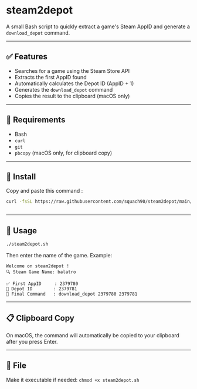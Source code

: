# steam2depot

A small Bash script to quickly extract a game's Steam AppID and generate a `download_depot` command.

---

## ✅ Features

- Searches for a game using the Steam Store API
- Extracts the first AppID found
- Automatically calculates the Depot ID (AppID + 1)
- Generates the `download_depot` command
- Copies the result to the clipboard (macOS only)

---

## 🔧 Requirements

- Bash
- `curl`
- `git`
- `pbcopy` (macOS only, for clipboard copy)

---

## 🔧 Install

Copy and paste this command : 
```bash
curl -fsSL https://raw.githubusercontent.com/squach90/steam2depot/main/install.sh | bash
``` 


```
```
---

## 🚀 Usage

```bash
./steam2depot.sh
```

Then enter the name of the game. Example:

```text
Welcome on steam2depot !
🔍 Steam Game Name: balatro

✅ First AppID     : 2379780
🔢 Depot ID        : 2379781
🚀 Final Command   : download_depot 2379780 2379781
```

---

## 📋 Clipboard Copy
On macOS, the command will automatically be copied to your clipboard after you press Enter.

---

## 📁 File

Make it executable if needed: `chmod +x steam2depot.sh`
